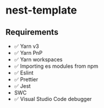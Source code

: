# nest-template

## Requirements

- ✅ Yarn v3
- ✅ Yarn PnP
- ✅ Yarn workspaces
- ✅ Importing es modules from npm
- ✅ Eslint
- ✅ Prettier
- ✅ Jest
- SWC
- ✅ Visual Studio Code debugger
